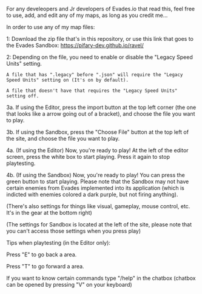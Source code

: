 


For any develeopers and Jr developers of Evades.io that read this, feel free to use, add, and edit any of my maps, as long as you credit me...


In order to use any of my map files:

1: Download the zip file that's in this repository, or use this link that goes to the Evades Sandbox: https://pifary-dev.github.io/ravel/ 

    

2: Depending on the file, you need to enable or disable the "Legacy Speed Units" setting.

    A file that has ".legacy" before ".json" will require the "Legacy Speed Units" setting on (It's on by default).

    A file that doesn't have that requires the "Legacy Speed Units" setting off.

3a. If using the Editor, press the import button at the top left corner (the one that looks like a arrow going out of a bracket), and choose the file you want to play.

3b. If using the Sandbox, press the "Choose File" button at the top left of the site, and choose the file you want to play.

4a. (If using the Editor) Now, you're ready to play! At the left of the editor screen, press the white box to start playing. Press it again to stop playtesting.

4b. (If using the Sandbox) Now, you're ready to play! You can press the green button to start playing. Please note that the Sandbox may not have certain enemies from Evades implemented into its application (which is indicted with enemies colored a dark purple, but not firing anything).

   (There's also settings for things like visual, gameplay, mouse control, etc. It's in the gear at the bottom right)
   
   (The settings for Sandbox is located at the left of the site, please note that you can't access those settings when you press play)


Tips when playtesting (in the Editor only):

Press "E" to go back a area.

Press "T" to go forward a area.

If you want to know certain commands type "/help" in the chatbox (chatbox can be opened by pressing "V" on your keyboard)










